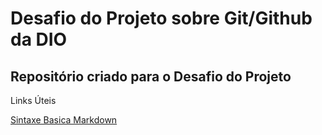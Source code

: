 # Desafio do Projeto sobre Git/Github da DIO

## Repositório criado para o Desafio do Projeto

Links Úteis

[Sintaxe Basica Markdown](https://www.markdownguide.org/basic-syntax/)
